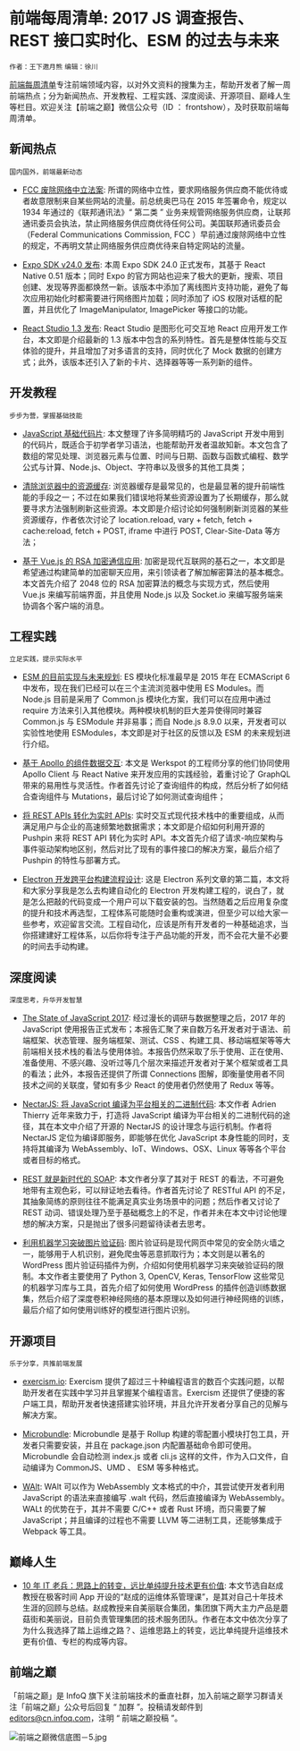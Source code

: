 # 前端每周清单: 2017 JS 调查报告、REST 接口实时化、ESM 的过去与未来

`作者：王下邀月熊` `编辑：徐川`

[前端每周清单](http://www.infoq.com/cn/FE-Weekly)专注前端领域内容，以对外文资料的搜集为主，帮助开发者了解一周前端热点；分为新闻热点、开发教程、工程实践、深度阅读、开源项目、巅峰人生等栏目。欢迎关注【前端之巅】微信公众号（ID ： frontshow），及时获取前端每周清单。

## 新闻热点

`国内国外，前端最新动态`

* [FCC 废除网络中立法案](https://parg.co/UO2): 所谓的网络中立性，要求网络服务供应商不能优待或者故意限制来自某些网站的流量。前总统奥巴马在 2015 年签署命令，规定以 1934 年通过的《联邦通讯法》“ 第二类 ” 业务来规管网络服务供应商，让联邦通讯委员会执法，禁止网络服务供应商优待任何公司。美国联邦通讯委员会（Federal Communications Commission, FCC ）早前通过废除网络中立性的规定，不再明文禁止网络服务供应商优待来自特定网站的流量。

- [Expo SDK v24.0 发布](https://parg.co/Us5): 本周 Expo SDK 24.0 正式发布，其基于 React Native 0.51 版本；同时 Expo 的官方网站也迎来了极大的更新，搜索、项目创建、发现等界面都焕然一新。该版本中添加了离线图片支持功能，避免了每次应用初始化时都需要进行网络图片加载；同时添加了 iOS 权限对话框的配置，并且优化了 ImageManipulator, ImagePicker 等接口的功能。

- [React Studio 1.3 发布](https://parg.co/Usm): React Studio 是图形化可交互地 React 应用开发工作台，本文即是介绍最新的 1.3 版本中包含的系列特性。首先是整体性能与交互体验的提升，并且增加了对多语言的支持，同时优化了 Mock 数据的创建方式；此外，该版本还引入了新的卡片、选择器等等一系列新的组件。

## 开发教程

`步步为营，掌握基础技能`

* [JavaScript 基础代码片](https://github.com/Chalarangelo/30-seconds-of-code): 本文整理了许多简明精巧的 JavaScript 开发中用到的代码片，既适合于初学者学习语法，也能帮助开发者温故知新。本文包含了数组的常见处理、浏览器元素与位置、时间与日期、函数与函数式编程、数学公式与计算、Node.js、Object、字符串以及很多的其他工具类；

- [清除浏览器中的资源缓存](https://parg.co/UsZ): 浏览器缓存是最常见的，也是最显著的提升前端性能的手段之一；不过在如果我们错误地将某些资源设置为了长期缓存，那么就要寻求方法强制刷新这些资源。本文即是介绍讨论如何强制刷新浏览器的某些资源缓存，作者依次讨论了 location.reload, vary + fetch, fetch + cache:reload, fetch + POST, iframe 中进行 POST, Clear-Site-Data 等方法；

- [基于 Vue.js 的 RSA 加密通信应用](https://parg.co/Usb): 加密是现代互联网的基石之一，本文即是希望通过构建简单的加密聊天应用，来引领读者了解加解密算法的基本概念。本文首先介绍了 2048 位的 RSA 加密算法的概念与实现方式，然后使用 Vue.js 来编写前端界面，并且使用 Node.js 以及 Socket.io 来编写服务端来协调各个客户端的消息。

## 工程实践

`立足实践，提示实际水平`

* [ESM 的目前实现与未来规划](https://parg.co/Usl): ES 模块化标准最早是 2015 年在 ECMAScript 6 中发布，现在我们已经可以在三个主流浏览器中使用 ES Modules。而 Node.js 目前是采用了 Common.js 模块化方案，我们可以在应用中通过 require 方法来引入其他模块。两种模块机制的巨大差异使得同时兼容 Common.js 与 ESModule 并非易事；而自 Node.js 8.9.0 以来，开发者可以实验性地使用 ESModules，本文即是对于社区的反馈以及 ESM 的未来规划进行介绍。

- [基于 Apollo 的组件数据交互](https://parg.co/UsY): 本文是 Werkspot 的工程师分享的他们协同使用 Apollo Client 与 React Native 来开发应用的实践经验，着重讨论了 GraphQL 带来的易用性与灵活性。作者首先讨论了查询组件的构成，然后分析了如何结合查询组件与 Mutations，最后讨论了如何测试查询组件；

- [将 REST APIs 转化为实时 APIs](https://parg.co/Usq): 实时交互式现代技术栈中的重要组成，从而满足用户与企业的高速频繁地数据需求；本文即是介绍如何利用开源的 Pushpin 来将 REST API 转化为实时 API。本文首先介绍了请求-响应架构与事件驱动架构地区别，然后对比了现有的事件接口的解决方案，最后介绍了 Pushpin 的特性与部署方式。

- [Electron 开发跨平台构建流程设计](https://mp.weixin.qq.com/s/Yv1ss1X1K-QG9fEXGjZ_zw): 这是 Electron 系列文章的第二篇，本文将和大家分享我是怎么去构建自动化的 Electron 开发构建工程的，说白了，就是怎么把敲的代码变成一个用户可以下载安装的包。当然随着之后应用复杂度的提升和技术再选型，工程体系可能随时会重构或演进，但至少可以给大家一些参考，欢迎留言交流。工程自动化，应该是所有开发者的一种基础追求，当你搭建建好工程体系，以后你将专注于产品功能的开发，而不会花大量不必要的时间去手动构建。

## 深度阅读

`深度思考，升华开发智慧`

* [The State of JavaScript 2017](https://stateofjs.com/2017/): 经过漫长的调研与数据整理之后，2017 年的 JavaScript 使用报告正式发布；本报告汇聚了来自数万名开发者对于语法、前端框架、状态管理、服务端框架、测试、CSS 、构建工具、移动端框架等等大前端相关技术栈的看法与使用体验。本报告仍然采取了乐于使用、正在使用、准备使用、不感兴趣、没听过等几个层次来描述开发者对于某个框架或者工具的看法；此外，本报告还提供了所谓 Connections 图解，即衡量使用者不同技术之间的关联度，譬如有多少 React 的使用者仍然使用了 Redux 等等。

- [NectarJS: 将 JavaScript 编译为平台相关的二进制代码](https://parg.co/UOB): 本文作者 Adrien Thierry 近年来致力于，打造将 JavaScript 编译为平台相关的二进制代码的途径，其在本文中介绍了开源的 NectarJS 的设计理念与运行机制。作者将 NectarJS 定位为编译即服务，即能够在优化 JavaScript 本身性能的同时，支持将其编译为 WebAssembly、IoT、Windows、OSX、Linux 等等各个平台或者目标的格式。

- [REST 就是新时代的 SOAP](https://parg.co/UsU): 本文作者分享了其对于 REST 的看法，不可避免地带有主观色彩，可以辩证地去看待。作者首先讨论了 RESTful API 的不足，其抽象简练的原则往往不能满足真实业务场景中的问题；然后作者又讨论了 REST 动词、错误处理乃至于基础概念上的不足，作者并未在本文中讨论他理想的解决方案，只是抛出了很多问题留待读者去思考。

- [利用机器学习突破图片验证码](https://parg.co/UsP): 图片验证码是现代网页中常见的安全防火墙之一，能够用于人机识别，避免爬虫等恶意抓取行为；本文则是以著名的 WordPress 图片验证码插件为例，介绍如何使用机器学习来突破验证码的限制。本文作者主要使用了 Python 3, OpenCV, Keras, TensorFlow 这些常见的机器学习库与工具，首先介绍了如何使用 WordPress 的插件创造训练数据集，然后介绍了深度卷积神经网络的基本原理以及如何进行神经网络的训练，最后介绍了如何使用训练好的模型进行图片识别。

## 开源项目

`乐于分享，共推前端发展`

* [exercism.io](https://github.com/exercism/exercism.io): Exercism 提供了超过三十种编程语言的数百个实践问题，以帮助开发者在实践中学习并且掌握某个编程语言。Exercism 还提供了便捷的客户端工具，帮助开发者快速搭建实验环境，并且允许开发者分享自己的见解与解决方案。

- [Microbundle](https://github.com/developit/microbundle): Microbundle 是基于 Rollup 构建的零配置小模块打包工具，开发者只需要安装，并且在 package.json 内配置基础命令即可使用。Microbundle 会自动检测 index.js 或者 cli.js 这样的文件，作为入口文件，自动编译为 CommonJS、UMD 、 ESM 等多种格式。

- [WAlt](https://github.com/ballercat/walt): WAlt 可以作为 WebAssembly 文本格式的中介，其尝试使开发者利用 JavaScript 的语法来直接编写 .walt 代码，然后直接编译为 WebAssembly。WALt 的优势在于，其并不需要 C/C++ 或者 Rust 环境，而只需要了解 JavaScript；并且编译的过程也不需要 LLVM 等二进制工具，还能够集成于 Webpack 等工具。

## 巅峰人生

* [10 年 IT 老兵：思路上的转变，远比单纯提升技术更有价值](https://parg.co/Us6): 本文节选自赵成教授在极客时间 App 开设的“赵成的运维体系管理课”，是其对自己十年技术生涯的回顾与总结。赵成教授来自美丽联合集团，集团旗下两大主力产品是蘑菇街和美丽说，目前负责管理集团的技术服务团队。作者在本文中依次分享了为什么我选择了踏上运维之路？、运维思路上的转变，远比单纯提升运维技术更有价值、专栏的构成等内容。

## 前端之巅

「前端之巅」是 InfoQ 旗下关注前端技术的垂直社群，加入前端之巅学习群请关注「前端之巅」公众号后回复 “ 加群 ”。投稿请发邮件到 editors@cn.infoq.com，注明 “ 前端之巅投稿 ”。

![前端之巅微信底图－5.jpg](http://upload-images.jianshu.io/upload_images/1647496-01712a993d2b23de.jpg?imageMogr2/auto-orient/strip%7CimageView2/2/w/1240)
